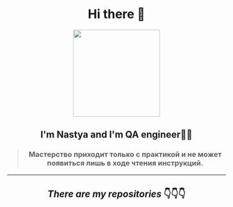 <div id="header" align="center">
  
# Hi there 👋
  
  <img src="https://media0.giphy.com/media/d3xxeDtEloxVDvp3R1/giphy.gif?cid=ecf05e47icds2yr9tjoz25vxctmk2sm3uxawiytd9twimumj&ep=v1_gifs_search&rid=giphy.gif&ct=g" width="200"/>


## I'm Nastya and I'm QA engineer👩‍💻

 > ### Мастерство приходит только с практикой и не может появиться лишь в ходе чтения инструкций.
_______________________________________
## ***There are my repositories*** 👇👇👇
</div>
<!--
**anastasiya-kukayeva/anastasiya-kukayeva** is a ✨ _special_ ✨ repository because its `README.md` (this file) appears on your GitHub profile.

Here are some ideas to get you started:

- 🔭 I’m currently working on ...
- 🌱 I’m currently learning ...
- 👯 I’m looking to collaborate on ...
- 🤔 I’m looking for help with ...
- 💬 Ask me about ...
- 📫 How to reach me: ...
- 😄 Pronouns: ...
- ⚡ Fun fact: ...
-->
